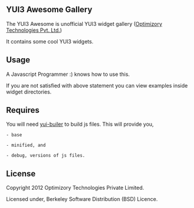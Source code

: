 ## YUI3 Awesome Gallery

The YUI3 Awesome is unofficial YUI3 widget gallery ([Optimizory Technologies Pvt. Ltd.](http://optimizory.com)) 

It contains some cool YUI3 widgets.

## Usage

A Javascript Programmer :) knows how to use this.

If you are not satisfied with above statement you can view examples inside widget directories.

## Requires

You will need [yui-builer](http://yuilibrary.com/projects/builder/) to build js files. This will provide you,

    - base

    - minified, and

    - debug, versions of js files.

## License

Copyright 2012 Optimizory Technologies Private Limited.

Licensed under, Berkeley Software Distribution (BSD) Licence.
